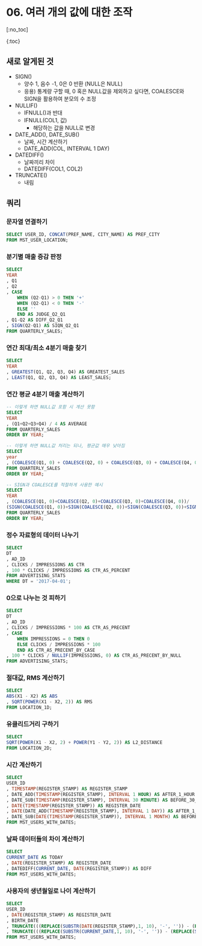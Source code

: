 # 06. 여러 개의 값에 대한 조작
[:no_toc]

{:toc}

## 새로 알게된 것
* SIGN()
  * 양수 1, 음수 -1, 0은 0 반환 (NULL은 NULL)
  * 응용) 통계량 구할 때, 0 혹은 NULL값을 제외하고 싶다면, COALESCE와 SIGN을 활용하여 분모의 수 조정
* NULLIF()
  * IFNULL()과 반대
  * IFNULL(COL1, 값)
    * 해당하는 값을 NULL로 변경
* DATE_ADD(), DATE_SUB()
  * 날짜, 시간 계산하기
  * DATE_ADD(COL, INTERVAL 1 DAY)
* DATEDIFF()
  * 날짜끼리 차이
  * DATEDIFF(COL1, COL2)
* TRUNCATE()
  * 내림

## 쿼리
### 문자열 연결하기
```SQL
SELECT USER_ID, CONCAT(PREF_NAME, CITY_NAME) AS PREF_CITY
FROM MST_USER_LOCATION;
```

### 분기별 매출 증감 판정
```SQL
SELECT
YEAR
, Q1
, Q2
, CASE
	WHEN (Q2-Q1) > 0 THEN '+'
    WHEN (Q2-Q1) < 0 THEN '-'
    ELSE ''
    END AS JUDGE_Q2_Q1
, Q1-Q2 AS DIFF_Q2_Q1
, SIGN(Q2-Q1) AS SIQN_Q2_Q1
FROM QUARTERLY_SALES;
```

### 연간 최대/최소 4분기 매출 찾기
```SQL
SELECT
YEAR
, GREATEST(Q1, Q2, Q3, Q4) AS GREATEST_SALES
, LEAST(Q1, Q2, Q3, Q4) AS LEAST_SALES;
```

### 연간 평균 4분기 매출 계산하기
```SQL
-- 이렇게 하면 NULL값 포함 시 계산 못함
SELECT
YEAR
, (Q1+Q2+Q3+Q4) / 4 AS AVERAGE
FROM QUARTERLY_SALES
ORDER BY YEAR;

-- 이렇게 하면 NULL값 처리는 되나, 평균값 매우 낮아짐
SELECT
year
, (COALESCE(Q1, 0) + COALESCE(Q2, 0) + COALESCE(Q3, 0) + COALESCE(Q4, 0))/4 AS AVERAGE
FROM QUARTERLY_SALES
ORDER BY YEAR;

-- SIGN과 COALESCE를 적절하게 사용한 예시
SELECT
YEAR
, (COALESCE(Q1, 0)+COALESCE(Q2, 0)+COALESCE(Q3, 0)+COALESCE(Q4, 0))/
(SIGN(COALESCE(Q1, 0))+SIGN(COALESCE(Q2, 0))+SIGN(COALESCE(Q3, 0))+SIGN(COALESCE(Q4, 0))) AS AVERAGE
FROM QUARTERLY_SALES
ORDER BY YEAR;
```

### 정수 자료형의 데이터 나누기
```SQL
SELECT
DT
, AD_ID
, CLICKS / IMPRESSIONS AS CTR
, 100 * CLICKS / IMPRESSIONS AS CTR_AS_PERCENT
FROM ADVERTISING_STATS
WHERE DT = '2017-04-01';
```

### 0으로 나누는 것 피하기
```SQL
SELECT
DT
, AD_ID
, CLICKS / IMPRESSIONS * 100 AS CTR_AS_PRECENT
, CASE
	WHEN IMPRESSIONS = 0 THEN 0
    ELSE CLICKS / IMPRESSIONS * 100
    END AS CTR_AS_PRECENT_BY_CASE
, 100 * CLICKS / NULLIF(IMPRESSIONS, 0) AS CTR_AS_PRECENT_BY_NULL
FROM ADVERTISING_STATS;
```

### 절대값, RMS 계산하기
```SQL
SELECT
ABS(X1 - X2) AS ABS
, SQRT(POWER(X1 - X2, 2)) AS RMS
FROM LOCATION_1D;
```

### 유클리드거리 구하기
```SQL
SELECT
SQRT(POWER(X1 - X2, 2) + POWER(Y1 - Y2, 2)) AS L2_DISTANCE
FROM LOCATION_2D;
```

### 시간 계산하기
```SQL
SELECT
USER_ID
, TIMESTAMP(REGISTER_STAMP) AS REGISTER_STAMP
, DATE_ADD(TIMESTAMP(REGISTER_STAMP), INTERVAL 1 HOUR) AS AFTER_1_HOUR
, DATE_SUB(TIMESTAMP(REGISTER_STAMP), INTERVAL 30 MINUTE) AS BEFORE_30_MINUTES
, DATE(TIMESTAMP(REGISTER_STAMP)) AS REGISTER_DATE
, DATE(DATE_ADD(TIMESTAMP(REGISTER_STAMP), INTERVAL 1 DAY)) AS AFTER_1_DAY
, DATE_SUB(DATE(TIMESTAMP(REGISTER_STAMP)), INTERVAL 1 MONTH) AS BEFORE_1_MONTH
FROM MST_USERS_WITH_DATES;
```

### 날짜 데이터들의 차이 계산하기
```SQL
SELECT
CURRENT_DATE AS TODAY
, DATE(REGISTER_STAMP) AS REGISTER_DATE
, DATEDIFF(CURRENT_DATE, DATE(REGISTER_STAMP)) AS DIFF
FROM MST_USERS_WITH_DATES;
```

### 사용자의 생년월일로 나이 계산하기
```SQL
SELECT
USER_ID
, DATE(REGISTER_STAMP) AS REGISTER_DATE
, BIRTH_DATE
, TRUNCATE(((REPLACE(SUBSTR(DATE(REGISTER_STAMP),1, 10), '-', '')) - (REPLACE(SUBSTR(BIRTH_DATE, 1, 10), '-', ''))) / 10000, 0) AS REGISTER_AGE
, TRUNCATE(((REPLACE(SUBSTR(CURRENT_DATE,1, 10), '-', '')) - (REPLACE(SUBSTR(BIRTH_DATE, 1, 10), '-', ''))) / 10000, 0) AS CURRENT_AGE
FROM MST_USERS_WITH_DATES;
```
